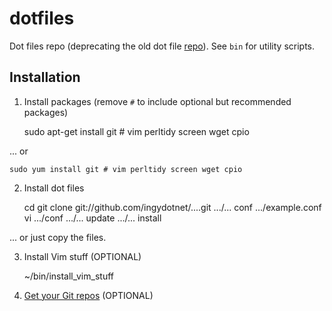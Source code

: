 dotfiles
========

Dot files repo (deprecating the old dot file [repo](https://github.com/jreisinger/dot-files)). See `bin` for utility scripts.

Installation
------------

1) Install packages (remove `#` to include optional but recommended packages)

    sudo apt-get install git # vim perltidy screen wget cpio
    
... or

    sudo yum install git # vim perltidy screen wget cpio

2) Install dot files

    cd
    git clone git://github.com/ingydotnet/....git
    .../... conf .../example.conf
    vi .../conf
    .../... update
    .../... install
    
... or just copy the files.

3) Install Vim stuff (OPTIONAL)

    ~/bin/install_vim_stuff

4) [Get your Git repos](https://github.com/jreisinger/gitmeta) (OPTIONAL)
